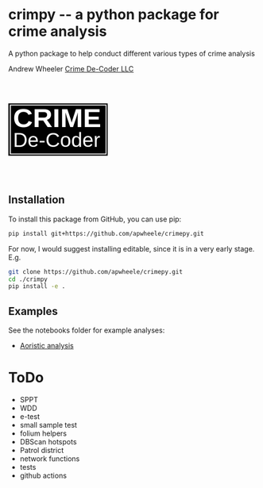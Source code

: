 # crimpy -- a python package for crime analysis

A python package to help conduct different various types of crime analysis

Andrew Wheeler
[Crime De-Coder LLC](https://crimede-coder.com/)

<svg id="Layer_1" data-name="Layer 1" xmlns="http://www.w3.org/2000/svg" viewBox="0 0 325.16 171.35" width="200px" height="200px"><defs><style>.cls-1{fill:#010101;}.cls-2{fill:none;stroke:#fff;stroke-miterlimit:10;stroke-width:3px;}.cls-3{font-size:84.54px;font-family:Helvetica-Bold, Helvetica;font-weight:700;}.cls-3,.cls-4{fill:#fff;}.cls-4{font-size:65.23px;font-family:Helvetica;}</style></defs><rect class="cls-1" width="325.16" height="171.35"/><rect class="cls-2" x="6.61" y="5.42" width="313.29" height="160.52"/><text class="cls-3" transform="translate(15.42 77.15) scale(1.06 1)">CRIME</text><text class="cls-4" transform="translate(15.42 141.98) scale(1.01 1)">De-Coder</text></svg>

## Installation

To install this package from GitHub, you can use pip:

```bash
pip install git+https://github.com/apwheele/crimepy.git
```

For now, I would suggest installing editable, since it is in a very early stage. E.g.

```bash
git clone https://github.com/apwheele/crimepy.git
cd ./crimpy
pip install -e .
```

## Examples

See the notebooks folder for example analyses:

 - [Aoristic analysis](./notebooks/AoristicAnalysis.ipynb)



# ToDo

 - SPPT
 - WDD
 - e-test
 - small sample test
 - folium helpers
 - DBScan hotspots
 - Patrol district
 - network functions
 - tests
 - github actions